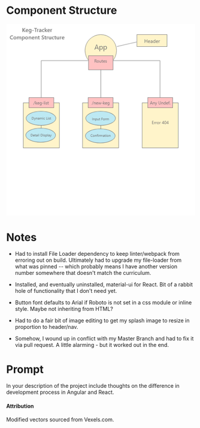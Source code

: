 # Component Structure

![Planned Component Structure](src/assets/images/Component-Structure.png)


# Notes

* Had to install File Loader dependency to keep linter/webpack from erroring out on build. Ultimately had to upgrade my file-loader from what was pinned -- which probably means I have another version number somewhere that doesn't match the curriculum.

* Installed, and eventually uninstalled, material-ui for React. Bit of a rabbit hole of functionality that I don't need yet.

* Button font defaults to Arial if Roboto is not set in a css module or inline style. Maybe not inheriting from HTML?

* Had to do a fair bit of image editing to get my splash image to resize in proportion to header/nav.

* Somehow, I wound up in conflict with my Master Branch and had to fix it via pull request. A little alarming - but it worked out in the end.

# Prompt

In your description of the project include thoughts on the difference in development process in Angular and React.

#### Attribution

Modified vectors sourced from Vexels.com.
